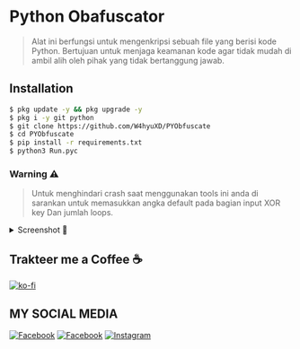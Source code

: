 # Python Obafuscator 

> Alat ini berfungsi untuk mengenkripsi sebuah file yang berisi kode Python. Bertujuan untuk menjaga keamanan kode agar tidak mudah di ambil alih oleh pihak yang tidak bertanggung jawab.

## Installation 
```bash
$ pkg update -y && pkg upgrade -y
$ pkg i -y git python
$ git clone https://github.com/W4hyuXD/PYObfuscate
$ cd PYObfuscate
$ pip install -r requirements.txt
$ python3 Run.pyc
```

### Warning ⚠️ 

> Untuk menghindari crash saat menggunakan tools ini anda di sarankan untuk memasukkan angka default pada bagian input XOR key Dan jumlah loops.
<details>
    <summary><bold>Screenshot 📸</bold></summary>
    
 ### Obfuscator
 ![Image](https://github.com/user-attachments/assets/0cdf4c3f-7638-449d-886a-861e3176e3ff)

## Result
 - .py
![Image](https://github.com/user-attachments/assets/0ac9cf9a-f077-42bc-a86f-a9983e2a4ca8)
 - .pyc
![Image](https://github.com/user-attachments/assets/7b31d111-4294-477f-a08e-0b86d2fa4ed6)
</details>

## Trakteer me a Coffee ☕ 

[![ko-fi](https://ko-fi.com/img/githubbutton_sm.svg)](https://ko-fi.com/wahyuww567)

## MY SOCIAL MEDIA

[![Facebook](https://img.shields.io/badge/Facebook-Follow-blue?style=for-the-badge&logo=facebook)](https://www.facebook.com/whyxd.567)
[![Facebook](https://img.shields.io/badge/Facebook-Follow-blue?style=for-the-badge&logo=facebook)](https://www.facebook.com/whyu.404)
[![Instagram](https://img.shields.io/badge/Instagram-Follow-pink?style=for-the-badge&logo=Instagram)](https://www.instagram.com/why.404_)
